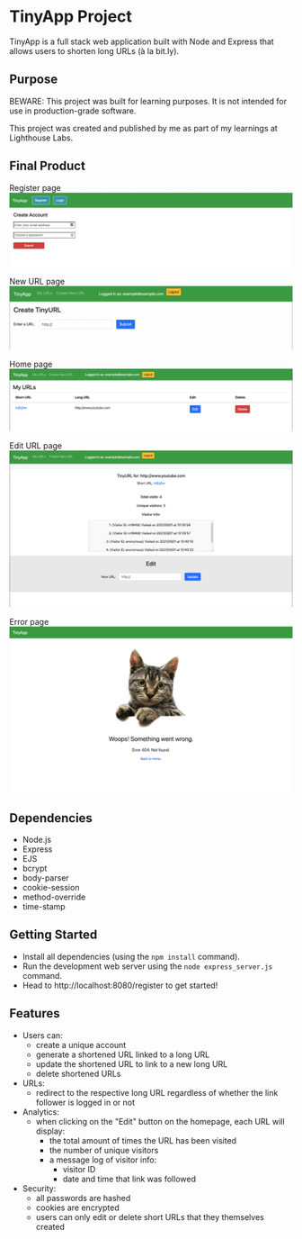 # TinyApp Project

TinyApp is a full stack web application built with Node and Express that allows users to shorten long URLs (à la bit.ly).

## Purpose

BEWARE: This project was built for learning purposes. It is not intended for use in production-grade software.

This project was created and published by me as part of my learnings at Lighthouse Labs.

## Final Product

Register page
!["Register page"](/screenshots/1.png)

New URL page
!["New URL page"](/screenshots/2.png)

Home page
!["Home page"](/screenshots/3.png)

Edit URL page
!["Edit URL page"](/screenshots/4.png)

Error page
!["Error page"](/screenshots/5.png)

## Dependencies

- Node.js
- Express
- EJS
- bcrypt
- body-parser
- cookie-session
- method-override
- time-stamp

## Getting Started

- Install all dependencies (using the `npm install` command).
- Run the development web server using the `node express_server.js` command.
- Head to http://localhost:8080/register to get started!

## Features

- Users can:
  - create a unique account
  - generate a shortened URL linked to a long URL
  - update the shortened URL to link to a new long URL
  - delete shortened URLs
- URLs:
  - redirect to the respective long URL regardless of whether the link follower is logged in or not
- Analytics:
  - when clicking on the "Edit" button on the homepage, each URL will display:
    - the total amount of times the URL has been visited
    - the number of unique visitors
    - a message log of visitor info:
      - visitor ID
      - date and time that link was followed
- Security:
  - all passwords are hashed
  - cookies are encrypted
  - users can only edit or delete short URLs that they themselves created